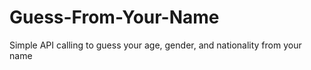 # Guess-From-Your-Name
Simple API calling to guess your age, gender, and nationality from your name
